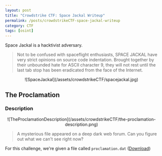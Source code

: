 ```yaml
---
layout: post
title: "Crowdstrike CTF: Space Jackal Writeup"
permalink: /posts/crowdstrikeCTF-space-jackal-writeup
category: CTF
tags: [osint]
---
```

Space Jackal is a hacktivist adversary.
> Not to be confused with spaceflight enthusiasts, SPACE JACKAL have very strict opinions on source code indentation. Brought together by their unbounded hate for ASCII character 9, they will not rest until the last tab stop has been eradicated from the face of the Internet.
<p align="center" markdown="1">
![SpaceJackal](/assets/crowdstrikeCTF/spacejackal.jpg)
</p>

## The Proclamation
### Description
<p align="center" markdown="1">
![TheProclamationDescription](/assets/crowdstrikeCTF/the-proclamation-description.png)
</p>

>A mysterious file appeared on a deep dark web forum. Can you figure out what we can't see right now?

For this challenge, we're given a file called `proclamation.dat` ([Download](https://github.com/dylannakahodo/CTF-Resources/raw/main/Crowdstrike%20CTF/Space%20Jackal/proclamation.dat))
